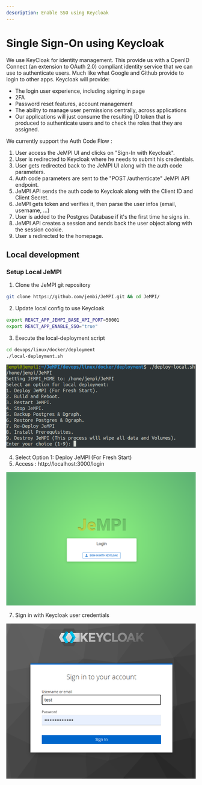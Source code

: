 ```yaml
---
description: Enable SSO using Keycloak
---
```


# Single Sign-On using Keycloak
We use KeyCloak for identity management. This provide us with a OpenID Connect (an extension to OAuth 2.0) compliant identity service that we can use to authenticate users. Much like what Google and Github provide to login to other apps. Keycloak will provide:
- The login user experience, including signing in page
- 2FA
- Password reset features, account management
- The ability to manage user permissions centrally, across applications
- Our applications will just consume the resulting ID token that is produced to authenticate users and to check the roles that they are assigned.

We currently support the Auth Code Flow : 
1. User access the JeMPI UI and clicks on "Sign-In with Keycloak".
2. User is redirected to Keycloak where he needs to submit his credentials.
3. User gets redirected back to the JeMPI UI along with the auth code parameters.
4. Auth code parameters are sent to the "POST /authenticate" JeMPI API endpoint.
5. JeMPI API sends the auth code to Keycloak along with the Client ID and Client Secret.
6. JeMPI gets token and verifies it, then parse the user infos (email, username, ...)
7. User is added to the Postgres Database if it's the first time he signs in.
8. JeMPI API creates a session and sends back the user object along with the session cookie.
9. User s redirected to the homepage.

## Local development

### Setup Local JeMPI

1. Clone the JeMPI git repository
```bash
git clone https://github.com/jembi/JeMPI.git && cd JeMPI/
```

2. Update local config to use Keycloak
```bash
export REACT_APP_JEMPI_BASE_API_PORT=50001
export REACT_APP_ENABLE_SSO="true"
```

3. Execute the local-deployment script
```bash
cd devops/linux/docker/deployment
./local-deployment.sh
```

![Deployment Script Options](.gitbook/assets/13)

4. Select Option 1: Deploy JeMPI (For Fresh Start)
6. Access : http://localhost:3000/login

![JeMPI Web Keycloak Sign in](.gitbook/assets/16)

7. Sign in with Keycloak user credentials

![JeMPI Web Keycloak Sign in](.gitbook/assets/17)

